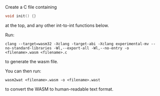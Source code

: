 Create a C file containing

```c
void init() {}
```

at the top, and any other int-to-int functions below.

Run:

```shell
clang --target=wasm32 -Xclang -target-abi -Xclang experimental-mv --no-standard-libraries -Wl,--export-all -Wl,--no-entry -o <filename>.wasm <filename>.c
```

to generate the wasm file.

You can then run:

```shell
wasm2wat <filename>.wasm -o <filename>.wast
```

to convert the WASM to human-readable text format.
